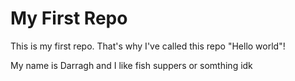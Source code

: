 # My First Repo
This is my first repo. That's why I've called this repo "Hello world"!

My name is Darragh and I like fish suppers or somthing idk
